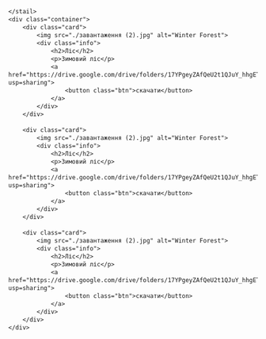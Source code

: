 <!DOCTYPE html>
<html lang="en">
<head>
    <meta charset="UTF-8">
    <meta name="viewport" content="width=device-width, initial-scale=1.0">
    <title>Centered Cards</title>
    <link rel="stylesheet" type="text/css" href="stail.css">
</head>
<body>
    <stail>
        
    </stail>
    <div class="container">
        <div class="card">
            <img src="./завантаження (2).jpg" alt="Winter Forest">
            <div class="info">
                <h2>Ліс</h2>
                <p>Зимовий ліс</p>
                <a href="https://drive.google.com/drive/folders/17YPgeyZAfQeU2t1QJuY_hhgETOhHUheQ?usp=sharing">
                    <button class="btn">скачати</button>
                </a>
            </div>
        </div>
        
        <div class="card">
            <img src="./завантаження (2).jpg" alt="Winter Forest">
            <div class="info">
                <h2>Ліс</h2>
                <p>Зимовий ліс</p>
                <a href="https://drive.google.com/drive/folders/17YPgeyZAfQeU2t1QJuY_hhgETOhHUheQ?usp=sharing">
                    <button class="btn">скачати</button>
                </a>
            </div>
        </div>
        
        <div class="card">
            <img src="./завантаження (2).jpg" alt="Winter Forest">
            <div class="info">
                <h2>Ліс</h2>
                <p>Зимовий ліс</p>
                <a href="https://drive.google.com/drive/folders/17YPgeyZAfQeU2t1QJuY_hhgETOhHUheQ?usp=sharing">
                    <button class="btn">скачати</button>
                </a>
            </div>
        </div>
    </div>
</body>
</html>

